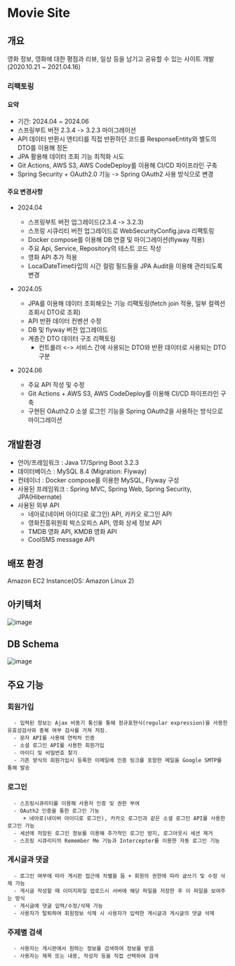 # Movie Site


## 개요
영화 정보, 영화에 대한 평점과 리뷰, 일상 등을 남기고 공유할 수 있는 사이트 개발(2020.10.21 ~ 2021.04.16)

### 리팩토링
#### 요약
* 기간: 2024.04 ~ 2024.06
* 스프링부트 버전 2.3.4 -> 3.2.3 마이그레이션
* API 데이터 반환시 엔티티를 직접 반환하던 코드를 ResponseEntity와 별도의 DTO를 이용해 정돈
* JPA 활용해 데이터 조회 기능 최적화 시도
* Git Actions, AWS S3, AWS CodeDeploy를 이용해 CI/CD 파이프라인 구축
* Spring Security + OAuth2.0 기능 -> Spring OAuth2 사용 방식으로 변경
#### 주요 변경사항
- 2024.04
  + 스프링부트 버전 업그레이드(2.3.4 -> 3.2.3)
  + 스프링 시큐리티 버전 업그레이드로 WebSecurityConfig.java 리팩토링
  + Docker compose를 이용해 DB 연결 및 마이그레이션(flyway 적용)
  + 주요 Api, Service, Repository의 테스트 코드 작성
  + 영화 API 추가 적용
  + LocalDateTime타입의 시간 컬럼 필드들을 JPA Audit을 이용해 관리되도록 변경

- 2024.05
  + JPA를 이용해 데이터 조회해오는 기능 리팩토링(fetch join 적용, 일부 컬렉션 조회시 DTO로 조회)
  + API 반환 데이터 컨벤션 수정
  + DB 및 flyway 버전 업그레이드
  + 계층간 DTO 데이터 구조 리팩토링
    - 컨트롤러 <-> 서비스 간에 사용되는 DTO와 반환 데이터로 사용되는 DTO 구분

- 2024.06
  + 주요 API 작성 및 수정
  + Git Actions + AWS S3, AWS CodeDeploy를 이용해 CI/CD 파이프라인 구축
  + 구현된 OAuth2.0 소셜 로그인 기능을 Spring OAuth2을 사용하는 방식으로 마이그레이션


## 개발환경
* 언어/프레임워크 : Java 17/Spring Boot 3.2.3
* 데이터베이스 : MySQL 8.4 (Migration: Flyway)
* 컨테이너 : Docker compose를 이용한 MySQL, Flyway 구성
* 사용된 프레임워크 : Spring MVC, Spring Web, Spring Security, JPA(Hibernate)
* 사용된 외부 API
   - 네아로(네이버 아이디로 로그인) API, 카카오 로그인 API
   - 영화진흥위원회 박스오피스 API, 영화 상세 정보 API
   - TMDB 영화 API, KMDB 영화 API
   - CoolSMS message API


## 배포 환경
Amazon EC2 Instance(OS: Amazon Linux 2)


## 아키텍처
![image](https://github.com/yhlee002/movieApi/assets/60289743/e989b96f-6f13-45ff-916a-aafb58f6dfcd)


## DB Schema
![image](https://github.com/yhlee002/web_moviePublic/assets/60289743/d7dce3c6-f809-45f0-8d0d-65dc0dd9f2e1)


## 주요 기능
### 회원가입
      - 입력된 정보는 Ajax 비동기 통신을 통해 정규표현식(regular expression)을 사용한 유효성검사와 중복 여부 검사를 거쳐 저장.
      - 문자 API를 사용해 연락처 인증
      - 소셜 로그인 API를 사용한 회원가입
      - 아이디 및 비밀번호 찾기
      - 기존 방식의 회원가입시 등록한 이메일에 인증 링크를 포함한 메일을 Google SMTP를 통해 발송

### 로그인
      - 스프링시큐리티를 이용해 사용자 인증 및 권한 부여
      - OAuth2 인증을 통한 로그인 기능
         + 네아로(네이버 아이디로 로그인), 카카오 로그인과 같은 소셜 로그인 API를 사용한 로그인 가능
      - 세션에 저장된 로그인 정보를 이용해 추가적인 로그인 방지, 로그아웃시 세션 제거
      - 스프링 시큐리티의 Remember Me 기능과 Intercepter를 이용한 자동 로그인 기능

### 게시글과 댓글
      - 로그인 여부에 따라 게시판 접근에 차별을 둠 + 회원의 권한에 따라 글쓰기 및 수정 삭제 가능
      - 게시글 작성할 때 이미지파일 업로드시 서버에 해당 파일을 저장한 후 이 파일을 보여주는 방식
      - 게시글에 댓글 입력/수정/삭제 가능
      - 사용자가 탈퇴하여 회원정보 삭제 시 사용자가 입력한 게시글과 게시글의 댓글 삭제

### 주제별 검색
      - 사용자는 게시판에서 원하는 정보를 검색하여 정보를 받음
      - 사용자는 제목 또는 내용, 작성자 등을 직접 선택하여 검색

